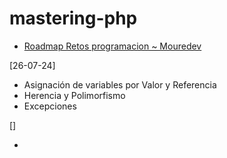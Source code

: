 # mastering-php


- [Roadmap Retos programacion ~ Mouredev](https://retosdeprogramacion.com/roadmap/#last)


[26-07-24]

- Asignación de variables por Valor y Referencia
- Herencia y Polimorfismo
- Excepciones

[]

-
